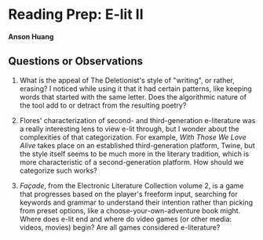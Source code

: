 # Reading Prep: E-lit II

#### Anson Huang

## Questions or Observations

1. What is the appeal of The Deletionist's style of "writing", or rather, erasing? I noticed while using it that it had certain patterns, like keeping words that started with the same letter. Does the algorithmic nature of the tool add to or detract from the resulting poetry?

2. Flores' characterization of second- and third-generation e-literature was a really interesting lens to view e-lit through, but I wonder about the complexities of that categorization. For example, *With Those We Love Alive* takes place on an established third-generation platform, Twine, but the style itself seems to be much more in the literary tradition, which is more characteristic of a second-generation platform. How should we categorize such works?

3. *Façade*, from the Electronic Literature Collection volume 2, is a game that progresses based on the player's freeform input, searching for keywords and grammar to understand their intention rather than picking from preset options, like a choose-your-own-adventure book might. Where does e-lit end and where do video games (or other media: videos, movies) begin? Are all games considered e-literature?